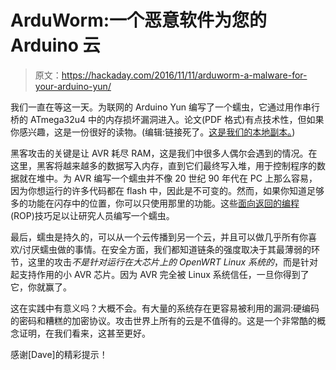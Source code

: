 # ArduWorm:一个恶意软件为您的 Arduino 云

> 原文：<https://hackaday.com/2016/11/11/arduworm-a-malware-for-your-arduino-yun/>

我们一直在等这一天。为联网的 Arduino Yun 编写了一个蠕虫，它通过用作串行桥的 ATmega32u4 中的内存损坏漏洞进入。论文(PDF 格式)有点技术性，但如果你感兴趣，这是一份很好的读物。(编辑:链接死了。[这是我们的本地副本。](https://hackaday.com/wp-content/uploads/2016/11/2016jnic.pdf))

黑客攻击的关键是让 AVR 耗尽 RAM，这是我们中很多人偶尔会遇到的情况。在这里，黑客将越来越多的数据写入内存，直到它们最终写入堆，用于控制程序的数据就在堆中。为 AVR 编写一个蠕虫并不像 20 世纪 90 年代在 PC 上那么容易，因为你想运行的许多代码都在 flash 中，因此是不可变的。然而，如果你知道足够多的功能在闪存中的位置，你可以只使用那里的功能。这些[面向返回的编程](https://en.wikipedia.org/wiki/Return-oriented_programming) (ROP)技巧足以让研究人员编写一个蠕虫。

最后，蠕虫是持久的，可以从一个云传播到另一个云，并且可以做几乎所有你喜欢/讨厌蠕虫做的事情。在安全方面，我们都知道链条的强度取决于其最薄弱的环节，这里的攻击*不是针对运行在大芯片上的 OpenWRT Linux 系统的*，而是针对起支持作用的小 AVR 芯片。因为 AVR 完全被 Linux 系统信任，一旦你得到了它，你就赢了。

这在实践中有意义吗？大概不会。有大量的系统存在更容易被利用的漏洞:硬编码的密码和糟糕的加密协议。攻击世界上所有的云是不值得的。这是一个非常酷的概念证明，在我们看来，这甚至更好。

感谢[Dave]的精彩提示！
